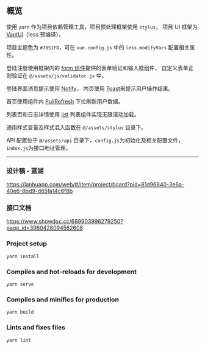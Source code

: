 ## 概览

使用 `yarn` 作为项目依赖管理工具，项目预处理框架使用 `stylus`，
项目 UI 框架为 [VantUI](https://youzan.github.io/vant/#/zh-CN/)（less 预编译）。

项目主题色为 `#7851FD`，可在 `vue.config.js` 中的 `less.modifyVars` 配置相关属性。

登陆注册使用框架内的 [form 组件](https://youzan.github.io/vant/#/zh-CN/form)提供的表单验证和输入框组件，
自定义表单正则验证在 `@/assets/js/validator.js` 中。

登陆界面消息提示使用 [Notify](https://youzan.github.io/vant/#/zh-CN/notify)，
内页使用 [Toast](https://youzan.github.io/vant/#/zh-CN/toast)来提示用户操作结果。

首页使用组件内 [PullRefresh](https://youzan.github.io/vant/#/zh-CN/pull-refresh) 下拉刷新用户数据。

列表页和日志详情使用 [list](https://youzan.github.io/vant/#/zh-CN/list) 列表组件实现无限滚动加载。

通用样式变量及样式混入函数在 `@/assets/stylus` 目录下。

API 配置位于 `@/assets/api` 目录下，`config.js`为初始化及相关配置文件，`index.js`为接口地址管理。

---

### 设计稿 - 蓝湖

https://lanhuapp.com/web/#/item/project/board?pid=81d96840-3e6a-40e6-8bd9-d65fa14c6f8b

### 接口文档

https://www.showdoc.cc/689903996279250?page_id=3960428094562608

### Project setup

```
yarn install
```

### Compiles and hot-reloads for development

```
yarn serve
```

### Compiles and minifies for production

```
yarn build
```

### Lints and fixes files

```
yarn lint
```
